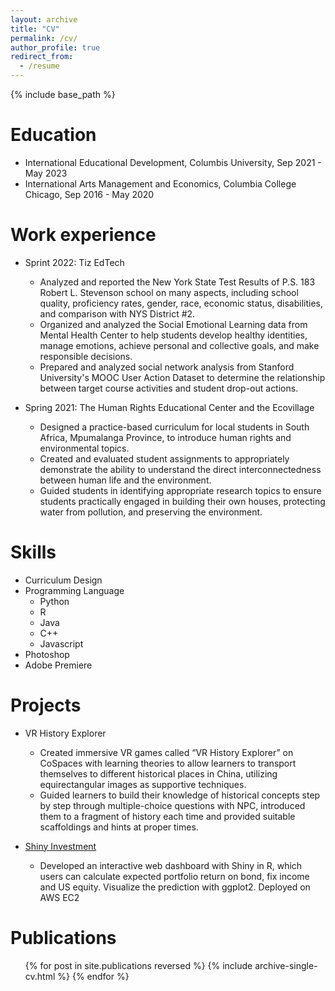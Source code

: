 ```yaml
---
layout: archive
title: "CV"
permalink: /cv/
author_profile: true
redirect_from:
  - /resume
---
```


{% include base_path %}

Education
======
* International Educational Development, Columbis University, Sep 2021 - May 2023
* International Arts Management and Economics, Columbia College Chicago, Sep 2016 - May 2020

Work experience
======
* Sprint 2022: Tiz EdTech
  * Analyzed and reported the New York State Test Results of P.S. 183 Robert L. Stevenson school on many aspects, including school quality, proficiency rates, gender, race, economic status, disabilities, and comparison with NYS District #2.
  * Organized and analyzed the Social Emotional Learning data from Mental Health Center to help students develop healthy identities, manage emotions, achieve personal and collective goals, and make responsible decisions.
  * Prepared and analyzed social network analysis from Stanford University's MOOC User Action Dataset to determine the relationship between target course activities and student drop-out actions.

* Spring 2021: The Human Rights Educational Center and the Ecovillage
  * Designed a practice-based curriculum for local students in South Africa, Mpumalanga Province, to introduce human rights and environmental topics.
  * Created and evaluated student assignments to appropriately demonstrate the ability to understand the direct interconnectedness between human life and the environment.
  * Guided students in identifying appropriate research topics to ensure students practically engaged in building their own houses, protecting water from pollution, and preserving the environment.

  
Skills
======
* Curriculum Design
* Programming Language 
  * Python
  * R
  * Java
  * C++
  * Javascript
* Photoshop
* Adobe Premiere

Projects
======
* VR History Explorer
  * Created immersive VR games called “VR History Explorer” on CoSpaces with learning theories to allow learners to transport themselves to different historical places in China, utilizing equirectangular images as supportive techniques.
  * Guided learners to build their knowledge of historical concepts step by step through multiple-choice questions with NPC, introduced them to a fragment of history each time and provided suitable scaffoldings and hints at proper times.

* [Shiny Investment](http://ec2-54-157-43-183.compute-1.amazonaws.com:3838/shiny-investment/)
  * Developed an interactive web dashboard with Shiny in R, which users can calculate expected portfolio return on bond, fix income and US equity. Visualize the prediction with ggplot2. Deployed on AWS EC2

Publications
======
  <ul>{% for post in site.publications reversed %}
    {% include archive-single-cv.html %}
  {% endfor %}</ul>
